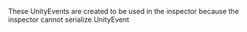 ﻿These UnityEvents are created to be used in 
the inspector because the inspector cannot
serialize UnityEvent<T>

